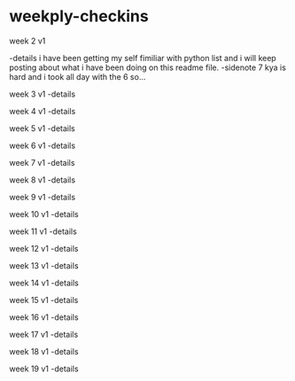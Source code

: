 # weekply-checkins
week 2 v1 

-details
  i have been getting my self fimiliar with python list and i will keep posting about what i have been doing on this readme file.
-sidenote
  7 kya is hard and i took all day with the 6 so...
  
week 3 v1 -details

week 4 v1 -details

week 5 v1 -details

week 6 v1 -details

week 7 v1 -details

week 8 v1 -details

week 9 v1 -details

week 10 v1 -details

week 11 v1 -details

week 12 v1 -details

week 13 v1 -details

week 14 v1 -details

week 15 v1 -details

week 16 v1 -details

week 17 v1 -details

week 18 v1 -details

week 19 v1 -details
